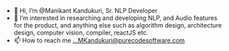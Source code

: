 - 👋 Hi, I’m @Manikant Kandukuri, Sr. NLP Developer 
- 👀 I’m interested in researching and developing NLP, and Audio features for the product, and anything else such as algorithm design, architecture design, computer vision, compiler, reactJS etc. 
- 📫 How to reach me ...MKandukuri@purecodesoftware.com

<!---
MKandukuriPureCode/MKandukuriPureCode is a ✨ special ✨ repository because its `README.md` (this file) appears on your GitHub profile.
You can click the Preview link to take a look at your changes.
--->
